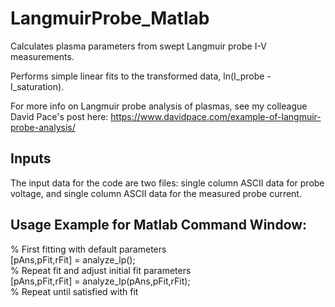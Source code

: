 # LangmuirProbe_Matlab
Calculates plasma parameters from swept Langmuir probe I-V measurements. 

Performs simple linear fits to the transformed data, ln(I_probe - I_saturation).

For more info on Langmuir probe analysis of plasmas, see my colleague David Pace's post here:
https://www.davidpace.com/example-of-langmuir-probe-analysis/

## Inputs
The input data for the code are two files: single column ASCII data for probe voltage, and single column ASCII data for the measured probe current.

## Usage Example for Matlab Command Window: 
  
% First fitting with default parameters  
 [pAns,pFit,rFit] = analyze_lp();   
% Repeat fit and adjust initial fit parameters  
 [pAns,pFit,rFit] = analyze_lp(pAns,pFit,rFit);  
% Repeat until satisfied with fit  
